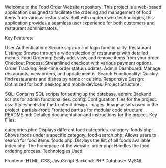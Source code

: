 Welcome to the Food Order Website repository! This project is a web-based application designed to facilitate the ordering and management of food items from various restaurants. Built with modern web technologies, this application provides a seamless user experience for both customers and restaurant administrators.

Key Features:

User Authentication: Secure sign-up and login functionality.
Restaurant Listings: Browse through a wide selection of restaurants with detailed menus.
Food Ordering: Easily add, view, and remove items from your order.
Checkout Process: Streamlined checkout with various payment options.
Order Tracking: Real-time order status updates.
Admin Dashboard: Manage restaurants, view orders, and update menus.
Search Functionality: Quickly find restaurants and dishes by name or cuisine.
Responsive Design: Optimized for both desktop and mobile devices.
Project Structure:

SQL: Contains SQL scripts for setting up the database.
admin: Backend scripts for admin functionalities.
config: Configuration files for the project.
css: Stylesheets for the frontend design.
images: Image assets used in the project.
partials-front: Frontend partials for modular code structure.
README.md: Detailed documentation and instructions for the project.
Key Files:

categories.php: Displays different food categories.
category-foods.php: Shows foods under a specific category.
food-search.php: Allows users to search for food items.
foods.php: Displays the list of all foods available.
index.php: The homepage of the website.
order.php: Handles the food ordering process.
Technologies Used:

Frontend: HTML, CSS, JavaScript
Backend: PHP
Database: MySQL
